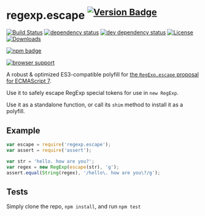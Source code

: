 # regexp.escape <sup>[![Version Badge][2]][1]</sup>

[![Build Status][3]][4]
[![dependency status][5]][6]
[![dev dependency status][7]][8]
[![License][license-image]][license-url]
[![Downloads][downloads-image]][downloads-url]

[![npm badge][11]][1]

[![browser support][9]][10]

A robust & optimized ES3-compatible polyfill for [the `RegExp.escape` proposal for ECMAScript 7](https://github.com/benjamingr/RexExp.escape/).

Use it to safely escape RegExp special tokens for use in `new RegExp`.

Use it as a standalone function, or call its `shim` method to install it as a polyfill.

## Example

```js
var escape = require('regexp.escape');
var assert = require('assert');

var str = 'hello. how are you?';
var regex = new RegExp(escape(str), 'g');
assert.equal(String(regex), '/hello\. how are you\?/g');
```

## Tests
Simply clone the repo, `npm install`, and run `npm test`

[1]: https://npmjs.org/package/regexp.escape
[2]: http://versionbadg.es/ljharb/regexp.escape.svg
[3]: https://travis-ci.org/ljharb/regexp.escape.svg
[4]: https://travis-ci.org/ljharb/regexp.escape
[5]: https://david-dm.org/ljharb/regexp.escape.svg
[6]: https://david-dm.org/ljharb/regexp.escape
[7]: https://david-dm.org/ljharb/regexp.escape/dev-status.svg
[8]: https://david-dm.org/ljharb/regexp.escape#info=devDependencies
[9]: https://ci.testling.com/ljharb/regexp.escape.png
[10]: https://ci.testling.com/ljharb/regexp.escape
[11]: https://nodei.co/npm/regexp.escape.png?downloads=true&stars=true
[license-image]: http://img.shields.io/npm/l/regexp.escape.svg
[license-url]: LICENSE
[downloads-image]: http://img.shields.io/npm/dm/regexp.escape.svg
[downloads-url]: http://npm-stat.com/charts.html?package=regexp.escape
